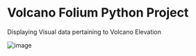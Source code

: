 # Volcano Folium Python Project
 Displaying Visual data pertaining to Volcano Elevation


![image](https://github.com/ArnoldDmala/Volcano-Folium-Python-Project/assets/32395968/d54dbb9c-c5d6-46a1-8554-0d8fd18a831b)
